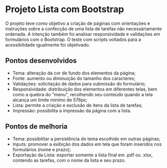 # Projeto Lista com Bootstrap

O projeto teve como objetivo a criação de páginas com orientações e instruções sobre a confecção de uma lista de tarefas não necessáriamente ordenada. A intenção também foi analisar responsividade e validações em formulários com o Bootstrap. O teste com scripts voltados para a acessibilidade igualmente foi objetivado. 

## Pontos desenvolvidos

- Tema: alteração da cor de fundo dos elementos da página;
- Fonte: aumento ou diminuição do tamanho dos caracteres;
- Validações: solicitação de dados para submissão do formulário;
- Responsividade: distribuição dos elementos em diferentes telas, bem como a quebra do "menu", recolhendo seu conteúdo quando a tela alcança um limite minímo de 576px; 
- Lista: permite a criação e exclusão de itens da lista de tarefas; 
- Impressão: possibilita a impressão da página com a lista. 

## Pontos de melhoria 

- Tema: possibilitar a persistência do tema escolhido em outras páginas; 
- Inputs: promover a exibição dos dados em tela que foram inseridos nos formulários (nome e prazo);
- Exportação da Lista: exportar somente a lista final em .pdf ou .xlsx, contendo as tarefas, com o nome da lista e seu prazo.



